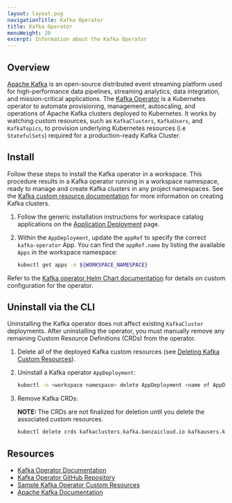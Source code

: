 ```yaml
---
layout: layout.pug
navigationTitle: Kafka Operator
title: Kafka Operator
menuWeight: 20
excerpt: Information about the Kafka Operator
---
```


## Overview

[Apache Kafka](https://kafka.apache.org/) is an open-source distributed event streaming platform used for high-performance data pipelines, streaming analytics, data integration, and mission-critical applications. The [Kafka Operator](https://banzaicloud.com/docs/supertubes/kafka-operator/) is a Kubernetes operator to automate provisioning, management, autoscaling, and operations of Apache Kafka clusters deployed to Kubernetes. It works by watching custom resources, such as `KafkaClusters`, `KafkaUsers`, and `KafkaTopics`, to provision underlying Kubernetes resources (i.e `StatefulSets`) required for a production-ready Kafka Cluster.

## Install

Follow these steps to install the Kafka operator in a workspace. This procedure results in a Kafka operator running in a workspace namespace, ready to manage and create Kafka clusters in any project namespaces. See the [Kafka custom resource documentation](../../../../projects/applications/catalog-applications/custom-resources-workspace-catalog/kafka/) for more information on creating Kafka clusters.

1.  Follow the generic installation instructions for workspace catalog applications on the [Application Deployment](../application-deployment/) page.

1.  Within the `AppDeployment`, update the `appRef` to specify the correct `kafka-operator` App. You can find the `appRef.name` by listing the available `Apps` in the workspace namespace:

    ```bash
    kubectl get apps -n ${WORKSPACE_NAMESPACE}
    ```

Refer to the [Kafka operator Helm Chart documentation](https://github.com/banzaicloud/koperator/tree/master/charts/kafka-operator#configuration) for details on custom configuration for the operator.

## Uninstall via the CLI

Uninstalling the Kafka operator does not affect existing `KafkaCluster` deployments. After uninstalling the operator, you must manually remove any remaining Custom Resource Definitions (CRDs) from the operator.

1.  Delete all of the deployed Kafka custom resources (see [Deleting Kafka Custom Resources](../../../../projects/applications/catalog-applications/custom-resources-workspace-catalog/kafka#deleting-kafka-custom-resources)).

1.  Uninstall a Kafka operator `AppDeployment`:

    ```bash
    kubectl -n <workspace namespace> delete AppDeployment <name of AppDeployment>
    ```

1.  Remove Kafka CRDs:
    <p class="message--note"><strong>NOTE: </strong>The CRDs are not finalized for deletion until you delete the associated custom resources.</p>

    ```bash
    kubectl delete crds kafkaclusters.kafka.banzaicloud.io kafkausers.kafka.banzaicloud.io kafkatopics.kafka.banzaicloud.io
    ```

## Resources

- [Kafka Operator Documentation](https://banzaicloud.com/docs/supertubes/kafka-operator/)
- [Kafka Operator GitHub Repository](https://github.com/banzaicloud/koperator)
- [Sample Kafka Operator Custom Resources](https://github.com/banzaicloud/koperator/tree/master/config/samples)
- [Apache Kafka Documentation](https://kafka.apache.org/documentation/)
